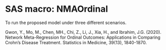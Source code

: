 # SAS macro: NMAOrdinal

To run the proposed model under three different scenarios.

Gwon, Y., Mo, M., Chen, MH., Chi, Z., Li, J., Xia, H., and Ibrahim, J.G. (2020). Network Meta-Regression for Ordinal Outcomes: Applications in Comparing Crohn’s Disease Treatment. Statistics in Medicine, 39(13), 1840-1870.
